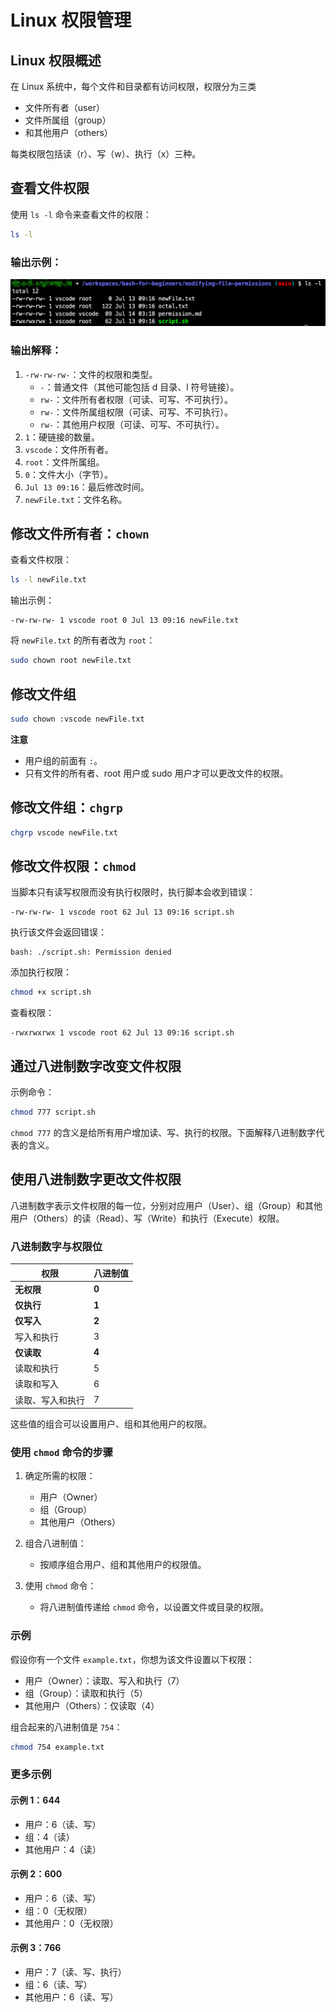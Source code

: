 
# Linux 权限管理

## Linux 权限概述

在 Linux 系统中，每个文件和目录都有访问权限，权限分为三类
- 文件所有者（user）
- 文件所属组（group）
- 和其他用户（others）

每类权限包括读（r）、写（w）、执行（x）三种。

## 查看文件权限

使用 `ls -l` 命令来查看文件的权限：

```bash
ls -l
```

### 输出示例：
![alt text](image.png)

### 输出解释：
1. `-rw-rw-rw-`：文件的权限和类型。
   - `-`：普通文件（其他可能包括 d 目录、l 符号链接）。
   - `rw-`：文件所有者权限（可读、可写、不可执行）。
   - `rw-`：文件所属组权限（可读、可写、不可执行）。
   - `rw-`：其他用户权限（可读、可写、不可执行）。
2. `1`：硬链接的数量。
3. `vscode`：文件所有者。
4. `root`：文件所属组。
5. `0`：文件大小（字节）。
6. `Jul 13 09:16`：最后修改时间。
7. `newFile.txt`：文件名称。

## 修改文件所有者：`chown`

查看文件权限：

```bash
ls -l newFile.txt
```

输出示例：

```plaintext
-rw-rw-rw- 1 vscode root 0 Jul 13 09:16 newFile.txt
```

将 `newFile.txt` 的所有者改为 `root`：

```bash
sudo chown root newFile.txt
```

## 修改文件组

```bash
sudo chown :vscode newFile.txt
```

**注意**
- 用户组的前面有 `:`。
- 只有文件的所有者、root 用户或 sudo 用户才可以更改文件的权限。

## 修改文件组：`chgrp`

```bash
chgrp vscode newFile.txt
```

## 修改文件权限：`chmod`

当脚本只有读写权限而没有执行权限时，执行脚本会收到错误：

```plaintext
-rw-rw-rw- 1 vscode root 62 Jul 13 09:16 script.sh
```

执行该文件会返回错误：

```plaintext
bash: ./script.sh: Permission denied
```

添加执行权限：

```bash
chmod +x script.sh
```

查看权限：

```plaintext
-rwxrwxrwx 1 vscode root 62 Jul 13 09:16 script.sh
```

## 通过八进制数字改变文件权限

示例命令：

```bash
chmod 777 script.sh
```

`chmod 777` 的含义是给所有用户增加读、写、执行的权限。下面解释八进制数字代表的含义。

## 使用八进制数字更改文件权限

八进制数字表示文件权限的每一位，分别对应用户（User）、组（Group）和其他用户（Others）的读（Read）、写（Write）和执行（Execute）权限。

### 八进制数字与权限位

| 权限   | 八进制值 |
| ------ | -------- |
| **无权限** | **0**        |
| **仅执行** | **1**        |
| **仅写入** | **2**        |
| 写入和执行 | 3    |
| **仅读取** | **4**        |
| 读取和执行 | 5    |
| 读取和写入 | 6    |
| 读取、写入和执行 | 7|

这些值的组合可以设置用户、组和其他用户的权限。

### 使用 `chmod` 命令的步骤

1. 确定所需的权限：
   - 用户（Owner）
   - 组（Group）
   - 其他用户（Others）

2. 组合八进制值：
   - 按顺序组合用户、组和其他用户的权限值。

3. 使用 `chmod` 命令：
   - 将八进制值传递给 `chmod` 命令，以设置文件或目录的权限。

### 示例

假设你有一个文件 `example.txt`，你想为该文件设置以下权限：
- 用户（Owner）：读取、写入和执行（7）
- 组（Group）：读取和执行（5）
- 其他用户（Others）：仅读取（4）

组合起来的八进制值是 `754`：

```bash
chmod 754 example.txt
```

### 更多示例

#### 示例 1：644

- 用户：6（读、写）
- 组：4（读）
- 其他用户：4（读）

#### 示例 2：600

- 用户：6（读、写）
- 组：0（无权限）
- 其他用户：0（无权限）

#### 示例 3：766

- 用户：7（读、写、执行）
- 组：6（读、写）
- 其他用户：6（读、写）
